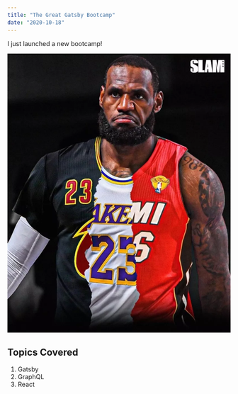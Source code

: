 ```yaml
---
title: "The Great Gatsby Bootcamp"
date: "2020-10-18"
---
```


I just launched a new bootcamp!

![James](./abb.webp)

## Topics Covered

1. Gatsby
2. GraphQL
3. React